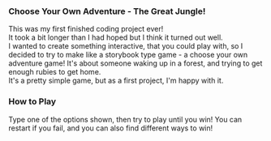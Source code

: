 ### Choose Your Own Adventure - The Great Jungle!
This was my first finished coding project ever!  
It took a bit longer than I had hoped but I think it turned out well.  
I wanted to create something interactive, that you could play with, so I decided to try to make like a storybook type game - a choose your own adventure game!
It's about someone waking up in a forest, and trying to get enough rubies to get home.  
It's a pretty simple game, but as a first project, I'm happy with it.

### How to Play
Type one of the options shown, then try to play until you win!
You can restart if you fail, and you can also find different ways to win!


